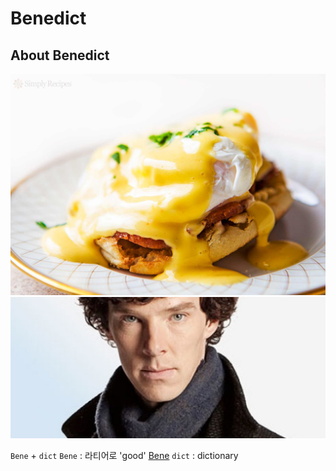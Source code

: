 # Benedict

## About Benedict
![EggBenedict](./images/eggs-benedict.jpg)
![BenedictCumberbatch](./images/benedictcumberbatch.jpg)

`Bene` + `dict`
`Bene` : 라티어로 'good' [Bene](https://en.wiktionary.org/wiki/bene#Latin)
`dict` : dictionary

